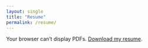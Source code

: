 ```yaml
---
layout: single
title: "Resume"
permalink: /resume/
---
```


<object data="/assets/Shivani_Awati_Resume.pdf" type="application/pdf" width="100%" height="900px">
  <p>Your browser can’t display PDFs.
     <a href="/assets/Shivani_Awati_Resume.pdf">Download my resume</a>.
  </p>
</object>
